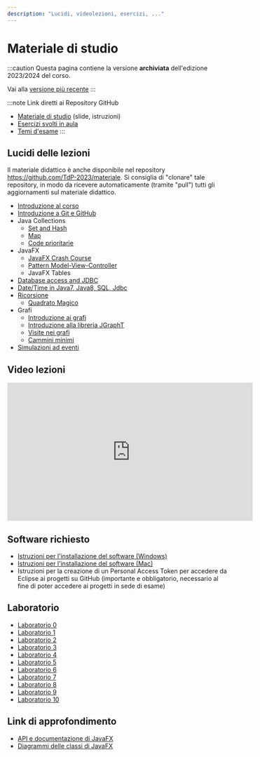 ```yaml
---
description: "Lucidi, videolezioni, esercizi, ..."
---
```


# Materiale di studio

:::caution
Questa pagina contiene la versione __archiviata__ dell'edizione 2023/2024 del corso.

Vai alla [versione più recente](/teaching/03fyz-tdp)
::: 


:::note Link diretti ai Repository GitHub
- [Materiale di studio](https://github.com/TdP-2023/materiale) (slide, istruzioni)
- [Esercizi svolti in aula](https://github.com/TdP-2023)
- [Temi d'esame](https://github.com/TdP-esami)
:::

## Lucidi delle lezioni

Il materiale didattico è anche disponibile nel repository https://github.com/TdP-2023/materiale. Si consiglia di "clonare" tale repository, in modo da ricevere automaticamente (tramite "pull") tutti gli aggiornamenti sul materiale didattico.

- [Introduzione al corso](https://tdp-2023.github.io/materiale/slide/01-01-introduzione_2023.pdf)
- [Introduzione a Git e GitHub](https://tdp-2023.github.io/materiale/slide/01-02-Git-quickintro.pdf)
- Java Collections
  - [Set and Hash](https://tdp-2023.github.io/materiale/slide/03-03-Sets%26Hash.pdf)
  - [Map](https://tdp-2023.github.io/materiale/slide/03-04-Map.pdf)
  - [Code prioritarie](https://github.com/TdP-2023/materiale/blob/master/slide/03-06-Queue.pdf)
- JavaFX
  - [JavaFX Crash Course](https://tdp-2023.github.io/materiale/slide/02-01-javafx-crashcourse.pdf)
  - [Pattern Model-View-Controller](https://tdp-2023.github.io/materiale/slide/02-02-javafx-mvc-pattern.pdf)
  - JavaFX Tables
- [Database access and JDBC](https://tdp-2023.github.io/materiale/blob/master/slide/04-01-jdbc-dao.pdf)
- [Date/Time in Java7, Java8, SQL, Jdbc](https://tdp-2023.github.io/materiale/slide/03-05-JavaDatesTimes.pdf)
- [Ricorsione](https://tdp-2023.github.io/materiale/slide/05-01-recursion.pdf)
  - [Quadrato Magico](https://tdp-2023.github.io/materiale/slide/05-02-magic_square.pdf)
- Grafi
  - [Introduzione ai grafi](https://tdp-2023.github.io/materiale/slide/06-01-intro-graphs.pdf)
  - [Introduzione alla libreria JGraphT](https://tdp-2023.github.io/materiale/slide/06-02-jGraphT-library.pdf)
  - [Visite nei grafi](https://tdp-2023.github.io/materiale/slide/06-03-graphs-visits.pdf)
  - [Cammini minimi](https://tdp-2023.github.io/materiale/slide/06-04-graphs-shortestpaths-cycles.pdf)
- [Simulazioni ad eventi](https://github.com/TdP-2023/materiale/blob/master/slide/07-01-simulation.pdf)


## Video lezioni

<iframe width="560" height="315" src="https://www.youtube-nocookie.com/embed/videoseries?list=PLqRTLlwsxDL9ClNsiXVXH3vpgcpBSWK7U" title="YouTube video player" frameBorder="0" allow="accelerometer; autoplay; clipboard-write; encrypted-media; gyroscope; picture-in-picture; web-share" allowFullsSreen></iframe>

## Software richiesto

- [Istruzioni per l'installazione del software (Windows)](https://tdp-2023.github.io/materiale/info/Istruzioni%20di%20installazione%20software%20(Win).pdf)
- [Istruzioni per l'installazione del software (Mac)](https://tdp-2023.github.io/materiale/info/Istruzioni%20di%20installazione%20software_MAC.pdf)
- Istruzioni per la creazione di un Personal Access Token per accedere da Eclipse ai progetti su GitHub
    (importante e obbligatorio, necessario al fine di poter accedere ai progetti in sede di esame)


## Laboratorio

- [Laboratorio 0](https://github.com/TdP-2023/Lab0)
- [Laboratorio 1](https://github.com/TdP-2023/Lab01)
- [Laboratorio 2](https://github.com/TdP-2023/Lab02)
- [Laboratorio 3](https://github.com/TdP-2023/Lab03)
- [Laboratorio 4](https://github.com/TdP-2023/Lab04)
- [Laboratorio 5](https://github.com/TdP-2023/Lab05)
- [Laboratorio 6](https://github.com/TdP-2023/Lab06)
- [Laboratorio 7](https://github.com/TdP-2023/Lab07)
- [Laboratorio 8](https://github.com/TdP-2023/Lab08)
- [Laboratorio 9](https://github.com/TdP-2023/Lab09)
- [Laboratorio 10](https://github.com/TdP-2023/Lab10)


## Link di approfondimento

- [API e documentazione di JavaFX](https://openjfx.io/)
- [Diagrammi delle classi di JavaFX](https://www.falkhausen.de/JavaFX-10/index.html)
